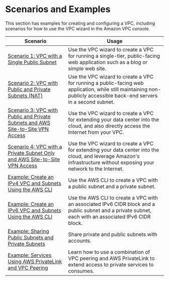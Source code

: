 # Scenarios and Examples<a name="VPC_Scenarios"></a>

This section has examples for creating and configuring a VPC, including scenarios for how to use the VPC wizard in the Amazon VPC console\.


| Scenario | Usage | 
| --- | --- | 
|  [Scenario 1: VPC with a Single Public Subnet](VPC_Scenario1.md)  |  Use the VPC wizard to create a VPC for running a single\-tier, public\-facing web application such as a blog or simple web site\.  | 
|  [Scenario 2: VPC with Public and Private Subnets \(NAT\)](VPC_Scenario2.md)  |  Use the VPC wizard to create a VPC for running a public\-facing web application, while still maintaining non\-publicly accessible back\-end servers in a second subnet\.  | 
|  [Scenario 3: VPC with Public and Private Subnets and AWS Site\-to\-Site VPN Access](VPC_Scenario3.md)  |  Use the VPC wizard to create a VPC for extending your data center into the cloud, and also directly access the Internet from your VPC\.  | 
|  [Scenario 4: VPC with a Private Subnet Only and AWS Site\-to\-Site VPN Access](VPC_Scenario4.md)  |  Use the VPC wizard to create a VPC for extending your data center into the cloud, and leverage Amazon's infrastructure without exposing your network to the Internet\.  | 
| [Example: Create an IPv4 VPC and Subnets Using the AWS CLI](vpc-subnets-commands-example.md) | Use the AWS CLI to create a VPC with a public subnet and a private subnet\. | 
| [Example: Create an IPv6 VPC and Subnets Using the AWS CLI](vpc-subnets-commands-example-ipv6.md) | Use the AWS CLI to create a VPC with an associated IPv6 CIDR block and a public subnet and a private subnet, each with an associated IPv6 CIDR block\. | 
| [Example: Sharing Public Subnets and Private Subnets](example-vpc-share.md) | Share private and public subnets with accounts\. | 
| [Example: Services Using AWS PrivateLink and VPC Peering](vpc-peer-region-example.md) | Learn how to use a combination of VPC peering and AWS PrivateLink to extend access to private services to consumes\. | 
